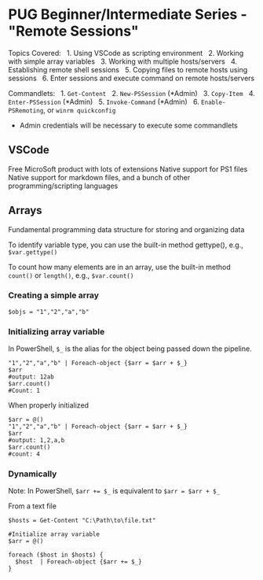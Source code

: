 # PUG Beginner/Intermediate Series - "Remote Sessions"

Topics Covered:
  1. Using VSCode as scripting environment
  2. Working with simple array variables
  3. Working with multiple hosts/servers
  4. Establishing remote shell sessions
  5. Copying files to remote hosts using sessions
  6. Enter sessions and execute command on remote hosts/servers

Commandlets:
  1. `Get-Content`
  2. `New-PSSession` (*Admin)
  3. `Copy-Item`
  4. `Enter-PSSession` (*Admin)
  5. `Invoke-Command` (*Admin)
  6. `Enable-PSRemoting`, or `winrm quickconfig`
* Admin credentials will be necessary to execute some commandlets

## VSCode
Free MicroSoft product with lots of extensions
Native support for PS1 files
Native support for markdown files, and a bunch of other programming/scripting languages

## Arrays
Fundamental programming data structure for storing and organizing data

To identify variable type, you can use the built-in method gettype(), e.g., `$var.gettype()`

To count how many elements are in an array, use the built-in method `count()` or `length()`, e.g., `$var.count()`

### Creating a simple array 
```
$objs = "1","2","a","b"
```

### Initializing array variable

In PowerShell, `$_` is the alias for the object being passed down the pipeline. 

```
"1","2","a","b" | Foreach-object {$arr = $arr + $_}
$arr 
#output: 12ab
$arr.count()
#Count: 1
```

When properly initialized
```
$arr = @()
"1","2","a","b" | Foreach-object {$arr = $arr + $_}
$arr
#output: 1,2,a,b
$arr.count()
#count: 4
``` 

### Dynamically 

Note: In PowerShell, `$arr += $_` is equivalent to `$arr = $arr + $_`

From a text file
```
$hosts = Get-Content "C:\Path\to\file.txt"

#Initialize array variable
$arr = @()

foreach ($host in $hosts) {
  $host  | Foreach-object {$arr += $_}
}
```




